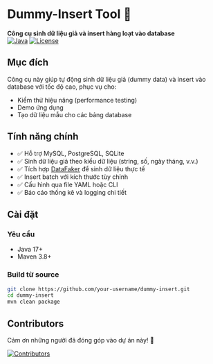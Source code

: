 # Dummy-Insert Tool 🚀

**Công cụ sinh dữ liệu giả và insert hàng loạt vào database**  
[![Java](https://img.shields.io/badge/Java-17%2B-blue)](https://www.oracle.com/java/)
[![License](https://img.shields.io/badge/License-Apache_2.0-green)](LICENSE)

## Mục đích
Công cụ này giúp tự động sinh dữ liệu giả (dummy data) và insert vào database với tốc độ cao, phục vụ cho:
- Kiểm thử hiệu năng (performance testing)
- Demo ứng dụng
- Tạo dữ liệu mẫu cho các bảng database

## Tính năng chính
- ✅ Hỗ trợ MySQL, PostgreSQL, SQLite
- ✅ Sinh dữ liệu giả theo kiểu dữ liệu (string, số, ngày tháng, v.v.)
- ✅ Tích hợp [DataFaker](https://www.datafaker.net/) để sinh dữ liệu thực tế
- ✅ Insert batch với kích thước tùy chỉnh
- ✅ Cấu hình qua file YAML hoặc CLI
- ✅ Báo cáo thống kê và logging chi tiết

## Cài đặt
### Yêu cầu
- Java 17+
- Maven 3.8+

### Build từ source
```bash
git clone https://github.com/your-username/dummy-insert.git
cd dummy-insert
mvn clean package
```

## Contributors
Cảm ơn những người đã đóng góp vào dự án này! 🙌

[![Contributors](https://img.shields.io/github/contributors/ZeroX-Labs/dummy-insert)](https://github.com/ZeroX-Labs/dummy-insert/graphs/contributors)

